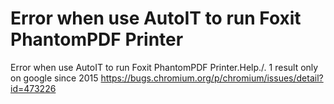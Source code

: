 
# Error when use AutoIT to run Foxit PhantomPDF Printer

Error when use AutoIT to run Foxit PhantomPDF Printer.Help./.
1 result only on google since 2015
https://bugs.chromium.org/p/chromium/issues/detail?id=473226

        